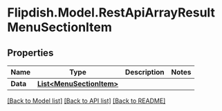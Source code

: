 # Flipdish.Model.RestApiArrayResultMenuSectionItem
## Properties

Name | Type | Description | Notes
------------ | ------------- | ------------- | -------------
**Data** | [**List&lt;MenuSectionItem&gt;**](MenuSectionItem.md) |  | 

[[Back to Model list]](../README.md#documentation-for-models) [[Back to API list]](../README.md#documentation-for-api-endpoints) [[Back to README]](../README.md)

